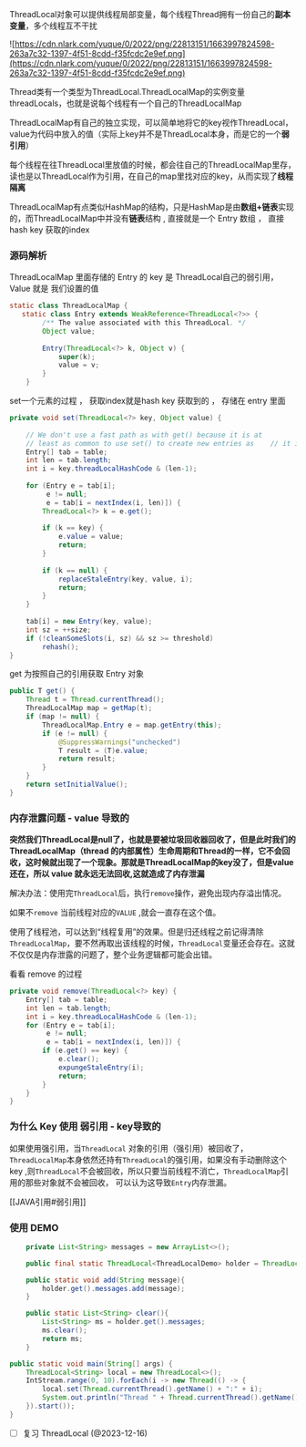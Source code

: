 
ThreadLocal对象可以提供线程局部变量，每个线程Thread拥有一份自己的**副本变量**，多个线程互不干扰

![https://cdn.nlark.com/yuque/0/2022/png/22813151/1663997824598-263a7c32-1397-4f51-8cdd-f35fcdc2e9ef.png](https://cdn.nlark.com/yuque/0/2022/png/22813151/1663997824598-263a7c32-1397-4f51-8cdd-f35fcdc2e9ef.png)

Thread类有一个类型为ThreadLocal.ThreadLocalMap的实例变量threadLocals，也就是说每个线程有一个自己的ThreadLocalMap

ThreadLocalMap有自己的独立实现，可以简单地将它的key视作ThreadLocal，value为代码中放入的值（实际上key并不是ThreadLocal本身，而是它的一个**弱引用**）

每个线程在往ThreadLocal里放值的时候，都会往自己的ThreadLocalMap里存，读也是以ThreadLocal作为引用，在自己的map里找对应的key，从而实现了**线程隔离**

ThreadLocalMap有点类似HashMap的结构，只是HashMap是由**数组+链表**实现的，而ThreadLocalMap中并没有**链表**结构 , 直接就是一个 Entry 数组 ， 直接hash key 获取的index

### 源码解析

ThreadLocalMap 里面存储的 Entry 的 key 是 ThreadLocal自己的弱引用， Value 就是 我们设置的值
```java
static class ThreadLocalMap {  
   static class Entry extends WeakReference<ThreadLocal<?>> {  
        /** The value associated with this ThreadLocal. */  
        Object value;  
  
        Entry(ThreadLocal<?> k, Object v) {  
            super(k);  
            value = v;  
        }  
    }
```

set一个元素的过程 ， 获取index就是hash key 获取到的 ， 存储在 entry 里面
```java
private void set(ThreadLocal<?> key, Object value) {  
  
    // We don't use a fast path as with get() because it is at  
    // least as common to use set() to create new entries as    // it is to replace existing ones, in which case, a fast    // path would fail more often than not.  
    Entry[] tab = table;  
    int len = tab.length;  
    int i = key.threadLocalHashCode & (len-1);  
  
    for (Entry e = tab[i];  
         e != null;  
         e = tab[i = nextIndex(i, len)]) {  
        ThreadLocal<?> k = e.get();  
  
        if (k == key) {  
            e.value = value;  
            return;  
        }  
  
        if (k == null) {  
            replaceStaleEntry(key, value, i);  
            return;  
        }  
    }  
  
    tab[i] = new Entry(key, value);  
    int sz = ++size;  
    if (!cleanSomeSlots(i, sz) && sz >= threshold)  
        rehash();  
}
```

get 为按照自己的引用获取 Entry 对象
```java
public T get() {  
    Thread t = Thread.currentThread();  
    ThreadLocalMap map = getMap(t);  
    if (map != null) {  
        ThreadLocalMap.Entry e = map.getEntry(this);  
        if (e != null) {  
            @SuppressWarnings("unchecked")  
            T result = (T)e.value;  
            return result;  
        }  
    }  
    return setInitialValue();  
}
```


### 内存泄露问题 - value 导致的

**突然我们ThreadLocal是null了，也就是要被垃圾回收器回收了，但是此时我们的ThreadLocalMap（thread 的内部属性）生命周期和Thread的一样，它不会回收，这时候就出现了一个现象。那就是ThreadLocalMap的key没了，但是value还在，所以 value 就永远无法回收,这就造成了内存泄漏**

解决办法：使用完`ThreadLocal`后，执行`remove`操作，避免出现内存溢出情况。

如果不`remove` 当前线程对应的`VALUE` ,就会一直存在这个值。

使用了线程池，可以达到“线程复用”的效果。但是归还线程之前记得清除`ThreadLocalMap`，要不然再取出该线程的时候，`ThreadLocal`变量还会存在。这就不仅仅是内存泄露的问题了，整个业务逻辑都可能会出错。

看看 remove 的过程
```java
private void remove(ThreadLocal<?> key) {  
    Entry[] tab = table;  
    int len = tab.length;  
    int i = key.threadLocalHashCode & (len-1);  
    for (Entry e = tab[i];  
         e != null;  
         e = tab[i = nextIndex(i, len)]) {  
        if (e.get() == key) {  
            e.clear();  
            expungeStaleEntry(i);  
            return;  
        }  
    }  
}
```

### 为什么 Key 使用 弱引用 - key导致的

如果使用强引用，当`ThreadLocal` 对象的引用（强引用）被回收了，`ThreadLocalMap`本身依然还持有`ThreadLocal`的强引用，如果没有手动删除这个key ,则`ThreadLocal`不会被回收，所以只要当前线程不消亡，`ThreadLocalMap`引用的那些对象就不会被回收， 可以认为这导致`Entry`内存泄漏。

[[JAVA引用#弱引用]]

### 使用 DEMO
```java
    private List<String> messages = new ArrayList<>();

    public final static ThreadLocal<ThreadLocalDemo> holder = ThreadLocal.withInitial(ThreadLocalDemo::new);

    public static void add(String message){
        holder.get().messages.add(message);
    }

    public static List<String> clear(){
        List<String> ms = holder.get().messages;
        ms.clear();
        return ms;
    }
```


```java
public static void main(String[] args) {  
    ThreadLocal<String> local = new ThreadLocal<>();  
    IntStream.range(0, 10).forEach(i -> new Thread(() -> {  
        local.set(Thread.currentThread().getName() + ":" + i);  
        System.out.println("Thread " + Thread.currentThread().getName() + " : " + local.get());  
    }).start());  
}
```

- [ ] 复习 ThreadLocal (@2023-12-16)